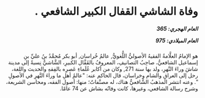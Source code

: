 <h1 dir="rtl">وفاة الشاشي القفال الكبير الشافعي .</h1>

<h5 dir="rtl">العام الهجري:  365

العام الميلادي: 975

</h5>

<p dir="rtl">هو الإمامُ العلَّامةُ الفقيهُ الأصوليُّ اللُّغويُّ, عالمُ خُراسان, أبو بكر مُحمَّدُ بنُ عليِّ بنِ إسماعيل الشافعيُّ، صاحِبُ التصانيفِ، المعروفُ بالقَفَّال الكبيرِ، الشَّاشيُّ نِسبةً إلى مدينة شاشَ وراءَ النَّهرِ، ولد بها سنة 271, وكان من أكابر عُلَماءِ عَصرِه بالفِقهِ والحديث واللغة، رحل إلى العراقِ والشام وخراسان، قال الحاكم عنه: "عالمُ أهلِ ما وراءَ النَّهرِ في الأصولِ ". وعنه انتشر المذهبُ الشَّافعيُّ هناك، له مصنَّفاتٌ؛ منها: أصول الفقه، ومحاسن الشريعة، وشرح رسالة الشافعي، وغيرها، كانت وفاتُه بشاش عن 74 عامًا.</p></br>
